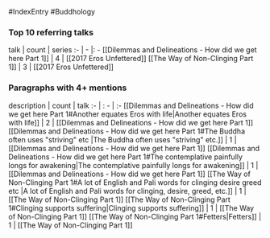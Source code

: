 #IndexEntry #Buddhology

### Top 10 referring talks
talk | count | series
:- | - |: -
[[Dilemmas and Delineations - How did we get here Part 1]] | 4 | [[2017 Eros Unfettered]]
[[The Way of Non-Clinging Part 1]] | 3 | [[2017 Eros Unfettered]]

### Paragraphs with 4+ mentions
description | count | talk
:- | : - | :-
[[Dilemmas and Delineations - How did we get here Part 1#Another equates Eros with life\|Another equates Eros with life]] | 2 | [[Dilemmas and Delineations - How did we get here Part 1]]
[[Dilemmas and Delineations - How did we get here Part 1#The Buddha often uses "striving" etc \|The Buddha often uses "striving" etc.]] | 1 | [[Dilemmas and Delineations - How did we get here Part 1]]
[[Dilemmas and Delineations - How did we get here Part 1#The contemplative painfully longs for awakening\|The contemplative painfully longs for awakening]] | 1 | [[Dilemmas and Delineations - How did we get here Part 1]]
[[The Way of Non-Clinging Part 1#A lot of English and Pali words for clinging desire greed etc \|A lot of English and Pali words for clinging, desire, greed, etc.]] | 1 | [[The Way of Non-Clinging Part 1]]
[[The Way of Non-Clinging Part 1#Clinging supports suffering\|Clinging supports suffering]] | 1 | [[The Way of Non-Clinging Part 1]]
[[The Way of Non-Clinging Part 1#Fetters\|Fetters]] | 1 | [[The Way of Non-Clinging Part 1]]

